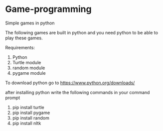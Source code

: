 # Game-programming
Simple games in python

The following games are built in python and you need python to be able to play these games.

Requirements:
1. Python
2. Turtle module
3. random module
4. pygame module

To download python go to https://www.python.org/downloads/

after installing python write the following commands in your command prompt

1. pip install turtle
2. pip install pygame
3. pip install random
4. pip install nltk
